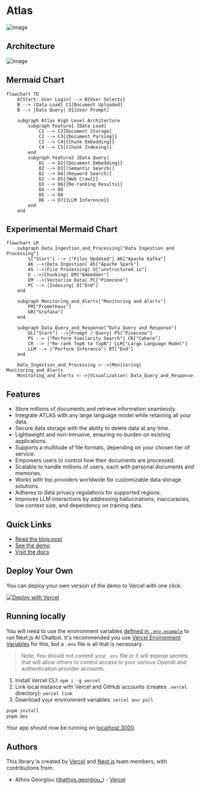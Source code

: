 
# Atlas
![image](https://github.com/athrael-soju/Atlas/assets/25455658/ab671d95-bf17-4fdc-a9ea-c309f5eeed6e)

## Architecture
![image](https://github.com/athrael-soju/next-ai-src/assets/25455658/3c1f3c78-f484-4bd2-8149-3f73312e0545)

## Mermaid Chart
```
flowchart TD
    A[Start: User Login] --> B{User Selects}
    B --> |Data Load| C1[Document Uploaded]
    B --> |Data Query| D1[User Prompt]

    subgraph Atlas High Level Architecture
        subgraph Feature1 [Data Load]
            C1 --> C2[Document Storage] 
            C2 --> C3{{Document Parsing}}
            C3 --> C4{{Chunk Embedding}}
            C4 --> C5[(Chunk Indexing)]
        end
        subgraph Feature2 [Data Query]
            D1 --> D2{{Document Embedding}}
            D2 --> D3[(Semantic Search)]
            D2 --> D4[(Keyword Search)]
            D2 --> D5{{Web Crawl}}
            D3 --> D6{{Re-ranking Results}}
            D4 --> D6
            D5 --> D6
            D6 --> D7{{LLM Inference}}
        end
    end
```
## Experimental Mermaid Chart
```
flowchart LR
    subgraph Data_Ingestion_and_Processing["Data Ingestion and Processing"]
        S["Start"] --> |"Files Updated"| AK["Apache Kafka"]
        AK -->|Data Ingestion| AS["Apache Spark"]
        AS -->|File Processing| U["unstructured.io"]
        U -->|Chunking| EM["Embedder"]
        EM -->|Vectorize Data| PC["Pinecone"]
        PC --> |Indexing| D["End"]
    end

    subgraph Monitoring_and_Alerts["Monitoring and Alerts"]
        PM["Prometheus"]
        GR["Grafana"]
    end

    subgraph Data_Query_and_Response["Data Query and Response"]
        UL["Start"] -->|Prompt / Query| PS["Pinecone"]
        PS --> |"Perform Similarity Search"| CR["Cohere"]
        CR --> |"Re-rank TopK to TopN"| LLM["Large Language Model"]
        LLM --> |"Perform Inference"| RT["End"]                
    end

    Data_Ingestion_and_Processing <-->|Monitoring| Monitoring_and_Alerts
    Monitoring_and_Alerts <-->|Visualization| Data_Query_and_Response
```
## Features

- Store millions of documents and retrieve information seamlessly.
- Integrate ATLAS with any large language model while retaining all your data.
- Secure data storage with the ability to delete data at any time.
- Lightweight and non-intrusive, ensuring no burden on existing applications.
- Supports a multitude of file formats, depending on your chosen tier of service.
- Empowers users to control how their documents are processed.
- Scalable to handle millions of users, each with personal documents and memories.
- Works with top providers worldwide for customizable data storage solutions.
- Adheres to data privacy regulations for supported regions.
- Improves LLM interactions by addressing hallucinations, inaccuracies, low context size, and dependency on training data.

## Quick Links

- [Read the blog post](https://vercel.com/blog/ai-sdk-3-generative-ui)
- [See the demo](https://sdk.vercel.ai/demo)
- [Visit the docs](https://sdk.vercel.ai/docs/concepts/ai-rsc)

## Deploy Your Own

You can deploy your own version of the demo to Vercel with one click:

[![Deploy with Vercel](https://vercel.com/button)](https://vercel.com/new/clone?repository-url=https%3A%2F%2Fgithub.com%2Fvercel%2Fai%2Fblob%2Fmain%2Fexamples%2Fnext-ai-rsc&env=OPENAI_API_KEY&envDescription=OpenAI%20API%20Key&envLink=https%3A%2F%2Fplatform.openai.com%2Fapi-keys&project-name=vercel-ai-rsc&repository-name=vercel-ai-rsc)

## Running locally

You will need to use the environment variables [defined in `.env.example`](.env.example) to run Next.js AI Chatbot. It's recommended you use [Vercel Environment Variables](https://vercel.com/docs/projects/environment-variables) for this, but a `.env` file is all that is necessary.

> Note: You should not commit your `.env` file or it will expose secrets that will allow others to control access to your various OpenAI and authentication provider accounts.

1. Install Vercel CLI: `npm i -g vercel`
2. Link local instance with Vercel and GitHub accounts (creates `.vercel` directory): `vercel link`
3. Download your environment variables: `vercel env pull`

```bash
pnpm install
pnpm dev
```

Your app should now be running on [localhost:3000](http://localhost:3000/).

## Authors

This library is created by [Vercel](https://vercel.com) and [Next.js](https://nextjs.org) team members, with contributions from:

- Athos Georgiou ([@athos.georgiou_](https://athosgeorgiou.com)) - [Vercel](https://linked.com/athosg)
